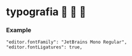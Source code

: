 # typografia 🚀 🚀 🚀
### Example

```
"editor.fontFamily": "JetBrains Mono Regular",
"editor.fontLigatures": true,

```
